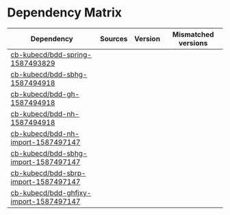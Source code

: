 # Dependency Matrix

Dependency | Sources | Version | Mismatched versions
---------- | ------- | ------- | -------------------
[cb-kubecd/bdd-spring-1587493829](https://github.com/cb-kubecd/bdd-spring-1587493829.git) |  | []() | 
[cb-kubecd/bdd-sbhg-1587494918](https://github.com/cb-kubecd/bdd-sbhg-1587494918.git) |  | []() | 
[cb-kubecd/bdd-gh-1587494918](https://github.com/cb-kubecd/bdd-gh-1587494918.git) |  | []() | 
[cb-kubecd/bdd-nh-1587494918](https://github.com/cb-kubecd/bdd-nh-1587494918.git) |  | []() | 
[cb-kubecd/bdd-nh-import-1587497147](https://github.com/cb-kubecd/bdd-nh-import-1587497147.git) |  | []() | 
[cb-kubecd/bdd-sbhg-import-1587497147](https://github.com/cb-kubecd/bdd-sbhg-import-1587497147.git) |  | []() | 
[cb-kubecd/bdd-sbrp-import-1587497147](https://github.com/cb-kubecd/bdd-sbrp-import-1587497147.git) |  | []() | 
[cb-kubecd/bdd-ghfjxy-import-1587497147](https://github.com/cb-kubecd/bdd-ghfjxy-import-1587497147.git) |  | []() | 
